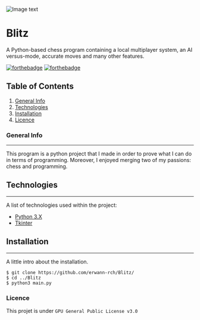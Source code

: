 ![Image text](http://github.com/erwann-rch/Blitz/banner.jpg)

# Blitz

A Python-based chess program containing a local multiplayer system, an AI versus-mode, accurate moves and many other features.

[![forthebadge](http://forthebadge.com/images/badges/built-with-love.svg)](http://forthebadge.com)  [![forthebadge](http://forthebadge.com/images/badges/powered-by-electricity.svg)](http://forthebadge.com)

## Table of Contents

1. [General Info](#general-info)
2. [Technologies](#technologies)
3. [Installation](#installation)
4. [Licence](#licence)

### General Info
***
This program is a python project that I made in order to prove what I can do in terms of programming.
Moreover, I enjoyed merging two of my passions: chess and programming.

## Technologies
***
A list of technologies used within the project:
* [Python 3.X](https://www.python.org) 
* [Tkinter](https://docs.python.org/3/library/tkinter.html)

## Installation
***
A little intro about the installation. 
```
$ git clone https://github.com/erwann-rch/Blitz/
$ cd ../Blitz
$ python3 main.py
```

### Licence

This projet is under ```GPU General Public License v3.0```
